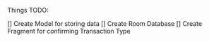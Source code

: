 Things TODO:

[] Create Model for storing data
[] Create Room Database
[] Create Fragment for confirming Transaction Type